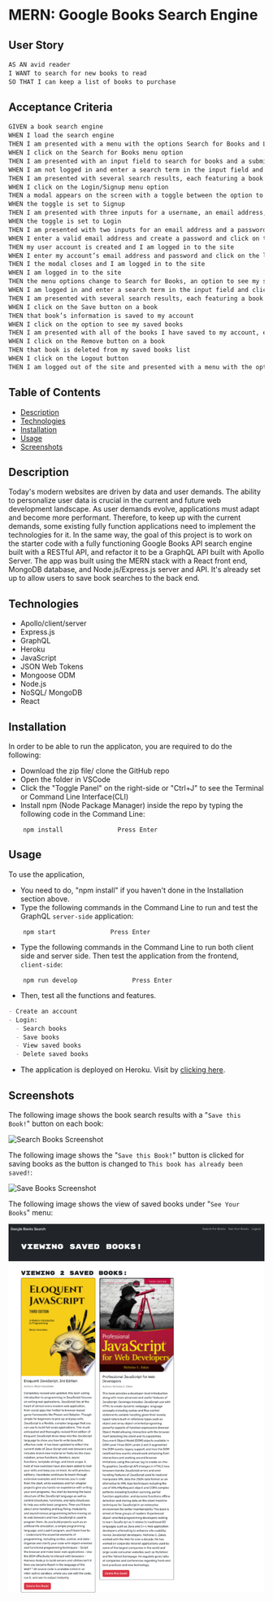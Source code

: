# MERN: Google Books Search Engine

## User Story

```md
AS AN avid reader
I WANT to search for new books to read
SO THAT I can keep a list of books to purchase
```

## Acceptance Criteria

```md
GIVEN a book search engine
WHEN I load the search engine
THEN I am presented with a menu with the options Search for Books and Login/Signup and an input field to search for books and a submit button
WHEN I click on the Search for Books menu option
THEN I am presented with an input field to search for books and a submit button
WHEN I am not logged in and enter a search term in the input field and click the submit button
THEN I am presented with several search results, each featuring a book’s title, author, description, image, and a link to that book on the Google Books site
WHEN I click on the Login/Signup menu option
THEN a modal appears on the screen with a toggle between the option to log in or sign up
WHEN the toggle is set to Signup
THEN I am presented with three inputs for a username, an email address, and a password, and a signup button
WHEN the toggle is set to Login
THEN I am presented with two inputs for an email address and a password and login button
WHEN I enter a valid email address and create a password and click on the signup button
THEN my user account is created and I am logged in to the site
WHEN I enter my account’s email address and password and click on the login button
THEN I the modal closes and I am logged in to the site
WHEN I am logged in to the site
THEN the menu options change to Search for Books, an option to see my saved books, and Logout
WHEN I am logged in and enter a search term in the input field and click the submit button
THEN I am presented with several search results, each featuring a book’s title, author, description, image, and a link to that book on the Google Books site and a button to save a book to my account
WHEN I click on the Save button on a book
THEN that book’s information is saved to my account
WHEN I click on the option to see my saved books
THEN I am presented with all of the books I have saved to my account, each featuring the book’s title, author, description, image, and a link to that book on the Google Books site and a button to remove a book from my account
WHEN I click on the Remove button on a book
THEN that book is deleted from my saved books list
WHEN I click on the Logout button
THEN I am logged out of the site and presented with a menu with the options Search for Books and Login/Signup and an input field to search for books and a submit button
```

## Table of Contents

- [Description](#description)
- [Technologies](#technologies)
- [Installation](#installation)
- [Usage](#usage)
- [Screenshots](#screenshots)

## Description

Today's modern websites are driven by data and user demands. The ability to personalize user data is crucial in the current and future web development landscape. As user demands evolve, applications must adapt and become more performant. 
Therefore, to keep up with the current demands, some existing fully function applications need to implement the technologies for it. In the same way, the goal of this project is to work on the starter code with a fully functioning Google Books API search engine built with a RESTful API, and refactor it to be a GraphQL API built with Apollo Server. The app was built using the MERN stack with a React front end, MongoDB database, and Node.js/Express.js server and API. It's already set up to allow users to save book searches to the back end.


## Technologies

- Apollo/client/server
- Express.js
- GraphQL
- Heroku
- JavaScript
- JSON Web Tokens
- Mongoose ODM
- Node.js
- NoSQL/ MongoDB
- React

## Installation

In order to be able to run the applicaton, you are required to do the following:

- Download the zip file/ clone the GitHub repo
- Open the folder in VSCode
- Click the "Toggle Panel" on the right-side or "Ctrl+J" to see the Terminal or Command Line Interface(CLI)
- Install npm (Node Package Manager) inside the repo by typing the following code in the Command Line:

```
    npm install               Press Enter
```

## Usage

To use the application,

- You need to do, "npm install" if you haven't done in the Installation section above.
- Type the following commands in the Command Line to run and test the GraphQL `server-side` application:

```
    npm start               Press Enter
```

- Type the following commands in the Command Line to run both client side and server side. Then test the application from the frontend, `client-side`:

```
    npm run develop               Press Enter
```

- Then, test all the functions and features.

```md
- Create an account
- Login:
  - Search books
  - Save books
  - View saved books
  - Delete saved books
```

- The application is deployed on Heroku. Visit by [clicking here](https://skhai77-book-search-68bcdb67366a.herokuapp.com/).

## Screenshots

The following image shows the book search results with a "`Save this Book!`" button on each book:

![Search Books Screenshot](./client/src/assets/screenshots/search-books.png)

The following image shows the "`Save this Book!`" button is clicked for saving books as the button is changed to `This book has already been saved!`:

![Save Books Screenshot](./client/src/assets/screenshots/save-books.png)

The following image shows the view of saved books under "`See Your Books`" menu:

![View Saved Books Screenshot](./client/src/assets/screenshots/view-saved-books.png)
